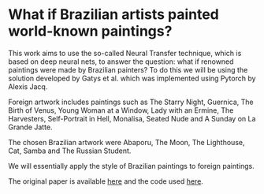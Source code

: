 # What if Brazilian artists painted world-known paintings? 

This work aims to use the so-called Neural Transfer technique, which is based on deep neural nets, to answer the question: what if renowned paintings were made by Brazilian painters?
To do this we will be using the solution developed by Gatys et al. which was implemented using Pytorch by Alexis Jacq.

Foreign artwork includes paintings such as The Starry Night, Guernica, The Birth of Venus, Young Woman at a Window, Lady with an Ermine, The Harvesters, Self-Portrait in Hell, Monalisa,  Seated Nude and A Sunday on La Grande Jatte.

The chosen Brazilian artwork were Abaporu, The Moon, The Lighthouse, Cat, Samba and The Russian Student.

We will essentially apply the style of Brazilian paintings to foreign paintings.

The original paper is available [here](https://arxiv.org/abs/1508.06576) and the code used [here](https://pytorch.org/tutorials/advanced/neural_style_tutorial.html).